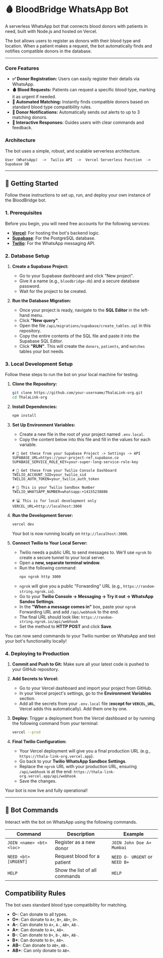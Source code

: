 # 🩸 BloodBridge WhatsApp Bot

A serverless WhatsApp bot that connects blood donors with patients in need, built with Node.js and hosted on Vercel.

The bot allows users to register as donors with their blood type and location. When a patient makes a request, the bot automatically finds and notifies compatible donors in the database.

---

### Core Features

-   **✅ Donor Registration:** Users can easily register their details via WhatsApp.
-   **🩸 Blood Requests:** Patients can request a specific blood type, marking it as urgent if needed.
-   **🤖 Automated Matching:** Instantly finds compatible donors based on standard blood type compatibility rules.
-   **🔔 Donor Notifications:** Automatically sends out alerts to up to 3 matching donors.
-   **💬 Interactive Responses:** Guides users with clear commands and feedback.

### Architecture

The bot uses a simple, robust, and scalable serverless architecture.

`User (WhatsApp)  ->  Twilio API  ->  Vercel Serverless Function  ->  Supabase DB`

---

## 🚀 Getting Started

Follow these instructions to set up, run, and deploy your own instance of the BloodBridge bot.

### 1. Prerequisites

Before you begin, you will need free accounts for the following services:
-   [**Vercel**](https://vercel.com/signup): For hosting the bot's backend logic.
-   [**Supabase**](https://supabase.com/sign-up): For the PostgreSQL database.
-   [**Twilio**](https://www.twilio.com/try-twilio): For the WhatsApp messaging API.

### 2. Database Setup

1.  **Create a Supabase Project:**
    -   Go to your Supabase dashboard and click "New project".
    -   Give it a name (e.g., `bloodbridge-db`) and a secure database password.
    -   Wait for the project to be created.

2.  **Run the Database Migration:**
    -   Once your project is ready, navigate to the **SQL Editor** in the left-hand menu.
    -   Click **"New query"**.
    -   Open the file `/api/migrations/supabase/create_tables.sql` in this repository.
    -   Copy the entire contents of the SQL file and paste it into the Supabase SQL Editor.
    -   Click **"RUN"**. This will create the `donors`, `patients`, and `matches` tables your bot needs.

### 3. Local Development Setup

Follow these steps to run the bot on your local machine for testing.

1.  **Clone the Repository:**
    ```bash
    git clone https://github.com/your-username/ThalaLink-org.git
    cd ThalaLink-org
    ```

2.  **Install Dependencies:**
    ```bash
    npm install
    ```

3.  **Set Up Environment Variables:**
    -   Create a new file in the root of your project named `.env.local`.
    -   Copy the content below into this file and fill in the values for each variable.

    ```dotenv
    # 🔑 Get these from your Supabase Project -> Settings -> API
    SUPABASE_URL=https://your-project-ref.supabase.co
    SUPABASE_SERVICE_ROLE_KEY=your-super-long-service-role-key

    # 🔑 Get these from your Twilio Console Dashboard
    TWILIO_ACCOUNT_SID=your_twilio_sid
    TWILIO_AUTH_TOKEN=your_twilio_auth_token

    # 🔑 This is your Twilio Sandbox Number
    TWILIO_WHATSAPP_NUMBER=whatsapp:+14155238886

    # 💻 This is for local development only
    VERCEL_URL=http://localhost:3000
    ```

4.  **Run the Development Server:**
    ```bash
    vercel dev
    ```
    Your bot is now running locally on `http://localhost:3000`.

5.  **Connect Twilio to Your Local Server:**
    -   Twilio needs a public URL to send messages to. We'll use `ngrok` to create a secure tunnel to your local server.
    -   Open a **new, separate terminal window**.
    -   Run the following command:
        ```bash
        npx ngrok http 3000
        ```
    -   `ngrok` will give you a public "Forwarding" URL (e.g., `https://random-string.ngrok.io`).
    -   Go to your **Twilio Console → Messaging → Try it out → WhatsApp Sandox Settings**.
    -   In the **"When a message comes in"** box, paste your `ngrok` Forwarding URL and add `/api/webhook` to the end.
    -   The final URL should look like: `https://random-string.ngrok.io/api/webhook`
    -   Set the method to **HTTP POST** and click **Save**.

You can now send commands to your Twilio number on WhatsApp and test your bot's functionality locally!

### 4. Deploying to Production

1.  **Commit and Push to Git:**
    Make sure all your latest code is pushed to your GitHub repository.

2.  **Add Secrets to Vercel:**
    -   Go to your Vercel dashboard and import your project from GitHub.
    -   In your Vercel project's settings, go to the **Environment Variables** section.
    -   Add all the secrets from your `.env.local` file (**except for `VERCEL_URL`**, Vercel adds this automatically). Add them one by one.

3.  **Deploy:**
    Trigger a deployment from the Vercel dashboard or by running the following command from your terminal:
    ```bash
    vercel --prod
    ```

4.  **Final Twilio Configuration:**
    -   Your Vercel deployment will give you a final production URL (e.g., `https://thala-link-org.vercel.app`).
    -   Go back to your **Twilio WhatsApp Sandbox Settings**.
    -   Replace the `ngrok` URL with your production URL, ensuring `/api/webhook` is at the end:
        `https://thala-link-org.vercel.app/api/webhook`
    -   Save the changes.

Your bot is now live and fully operational!

---

## 💬 Bot Commands

Interact with the bot on WhatsApp using the following commands.

| Command             | Description                  | Example                               |
| ------------------- | ---------------------------- | ------------------------------------- |
| `JOIN <name> <bt> <loc>` | Register as a new donor      | `JOIN John Doe A+ Mumbai`             |
| `NEED <bt> [URGENT]`     | Request blood for a patient  | `NEED O- URGENT` or `NEED B+`         |
| `HELP`              | Show the list of all commands | `HELP`                                |

## Compatibility Rules

The bot uses standard blood type compatibility for matching.

-   **O-**: Can donate to all types.
-   **O+**: Can donate to `A+`, `B+`, `AB+`, `O+`.
-   **A-**: Can donate to `A+`, `A-`, `AB+`, `AB-`.
-   **A+**: Can donate to `A+`, `AB+`.
-   **B-**: Can donate to `B+`, `B-`, `AB+`, `AB-`.
-   **B+**: Can donate to `B+`, `AB+`.
-   **AB-**: Can donate to `AB+`, `AB-`.
-   **AB+**: Can only donate to `AB+`.